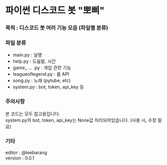 # 파이썬 디스코드 봇 "뽀삐"
### 목적 : 디스코드 봇 여러 기능 모음 (파일별 분류)
### 파일 분류
- main.py : 실행
- help.py : 도움말, 시간
- game_ ... .py : 게임 관련 기능
- leagueoflegend.py : 롤 API
- song.py : 노래 (pytube, etc)
- system.py : bot, token, api_key 등
### 주의사항
 본 코드는 모두 참고용입니다.   
 system.py의 bot, token, api_key는 None값 처리되어있습니다. (사용 시, 수정 필요)
### 기타
 editor : @leebarang   
 version : 0.0.1
